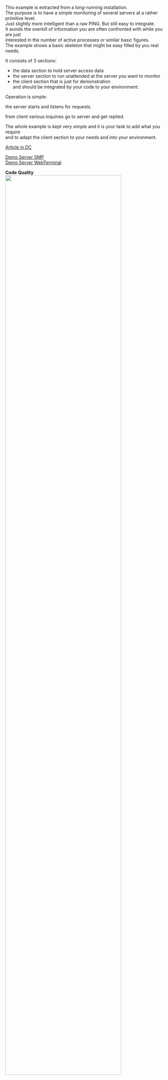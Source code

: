 This example is extracted from a long-running installation.  
The purpose is to have a simple monitoring of several servers at a rather primitive level.  
Just slightly more intelligent than a raw PING. But still easy to integrate.  
It avoids the overkill of information you are often confronted with while you are just  
interested in the number of active processes or similar basic figures.  
The example shows a basic skeleton that might be easy filled by you real needs.

It consists of 3 sections:

- the data section to hold server access data
- the server section to run unattended at the server you want to monitor
- the client section that is just for demonstration  
  and should be integrated by your code to your environment.
 
Operation is simple:
 
the server starts and listens for requests.

from client various inquiries go to server and get replied.

The whole example is kept very simple and it is your task to add what you require  
and to adapt the client section to your needs and into your environment.

[Article in DC](https://community.intersystems.com/post/simple-remote-server-control)

[Demo Server SMP](https://remote-server-control.demo.community.intersystems.com/csp/sys/UtilHome.csp)   
[Demo Server WebTerminal](https://remote-server-control.demo.community.intersystems.com/terminal/)    
        
**Code Quality**   
<img width="85%" src="https://openexchange.intersystems.com/mp/img/packages/1763/screenshots/of7qlrwqyqb4aovjn7m1foolmi.jpg">
